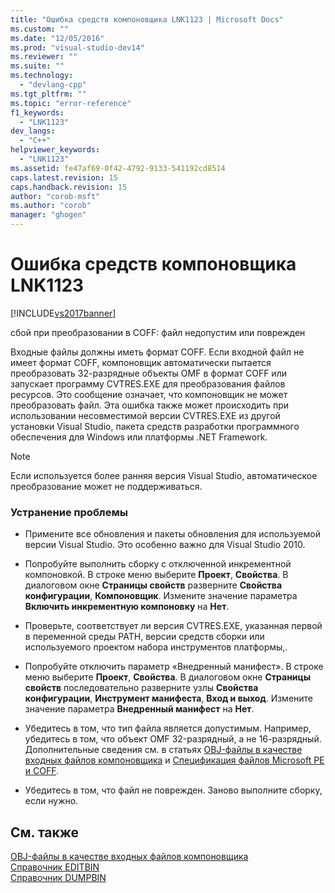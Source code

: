 ```yaml
---
title: "Ошибка средств компоновщика LNK1123 | Microsoft Docs"
ms.custom: ""
ms.date: "12/05/2016"
ms.prod: "visual-studio-dev14"
ms.reviewer: ""
ms.suite: ""
ms.technology: 
  - "devlang-cpp"
ms.tgt_pltfrm: ""
ms.topic: "error-reference"
f1_keywords: 
  - "LNK1123"
dev_langs: 
  - "C++"
helpviewer_keywords: 
  - "LNK1123"
ms.assetid: fe47af69-0f42-4792-9133-541192cd8514
caps.latest.revision: 15
caps.handback.revision: 15
author: "corob-msft"
ms.author: "corob"
manager: "ghogen"
---
```

# Ошибка средств компоновщика LNK1123
[!INCLUDE[vs2017banner](../../assembler/inline/includes/vs2017banner.md)]

сбой при преобразовании в COFF: файл недопустим или поврежден  
  
 Входные файлы должны иметь формат COFF.  Если входной файл не имеет формат COFF, компоновщик автоматически пытается преобразовать 32\-разрядные объекты OMF в формат COFF или запускает программу CVTRES.EXE для преобразования файлов ресурсов.  Это сообщение означает, что компоновщик не может преобразовать файл.  Эта ошибка также может происходить при использовании несовместимой версии CVTRES.EXE из другой установки Visual Studio, пакета средств разработки программного обеспечения для Windows или платформы .NET Framework.  
  
> [!NOTE]
>  Если используется более ранняя версия Visual Studio, автоматическое преобразование может не поддерживаться.  
  
### Устранение проблемы  
  
-   Примените все обновления и пакеты обновления для используемой версии Visual Studio.  Это особенно важно для Visual Studio 2010.  
  
-   Попробуйте выполнить сборку с отключенной инкрементной компоновкой.  В строке меню выберите **Проект**, **Свойства**.  В диалоговом окне **Страницы свойств** разверните **Свойства конфигурации**, **Компоновщик**.  Измените значение параметра **Включить инкрементную компоновку** на **Нет**.  
  
-   Проверьте, соответствует ли версия CVTRES.EXE, указанная первой в переменной среды PATH, версии средств сборки или используемого проектом набора инструментов платформы,.  
  
-   Попробуйте отключить параметр «Внедренный манифест».  В строке меню выберите **Проект**, **Свойства**.  В диалоговом окне **Страницы свойств** последовательно разверните узлы **Свойства конфигурации**, **Инструмент манифеста**, **Вход и выход**.  Измените значение параметра **Внедренный манифест** на **Нет**.  
  
-   Убедитесь в том, что тип файла является допустимым.  Например, убедитесь в том, что объект OMF 32\-разрядный, а не 16\-разрядный.  Дополнительные сведения см. в статьях [OBJ\-файлы в качестве входных файлов компоновщика](../../build/reference/dot-obj-files-as-linker-input.md) и [Спецификация файлов Microsoft PE и COFF](http://go.microsoft.com/fwlink/p/?LinkId=93292).  
  
-   Убедитесь в том, что файл не поврежден.  Заново выполните сборку, если нужно.  
  
## См. также  
 [OBJ\-файлы в качестве входных файлов компоновщика](../../build/reference/dot-obj-files-as-linker-input.md)   
 [Справочник ЕDITBIN](../Topic/EDITBIN%20Reference.md)   
 [Справочник DUMPBIN](../../build/reference/dumpbin-reference.md)